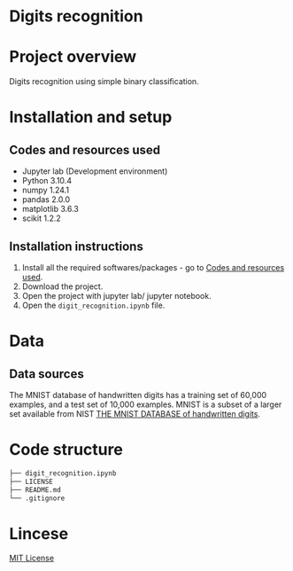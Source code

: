 # Digits recognition

# Project overview

Digits recognition using simple binary classification.

# Installation and setup

## Codes and resources used

* Jupyter lab (Development environment)
* Python 3.10.4
* numpy 1.24.1
* pandas 2.0.0
* matplotlib 3.6.3
* scikit 1.2.2

## Installation instructions

1. Install all the required softwares/packages - go to [Codes and resources used](#codes-and-resources-used).
2. Download the project.
3. Open the project with jupyter lab/ jupyter notebook.
4. Open the `digit_recognition.ipynb` file.

# Data

## Data sources

The MNIST database of handwritten digits has a training set of 60,000 examples, and a test set of 10,000 examples. MNIST is a subset of a larger set available from NIST [THE MNIST DATABASE
of handwritten digits](http://yann.lecun.com/exdb/mnist/).

# Code structure

```bash
├── digit_recognition.ipynb
├── LICENSE
├── README.md
└── .gitignore
```

# Lincese

[MIT License](https://opensource.org/license/mit/)
